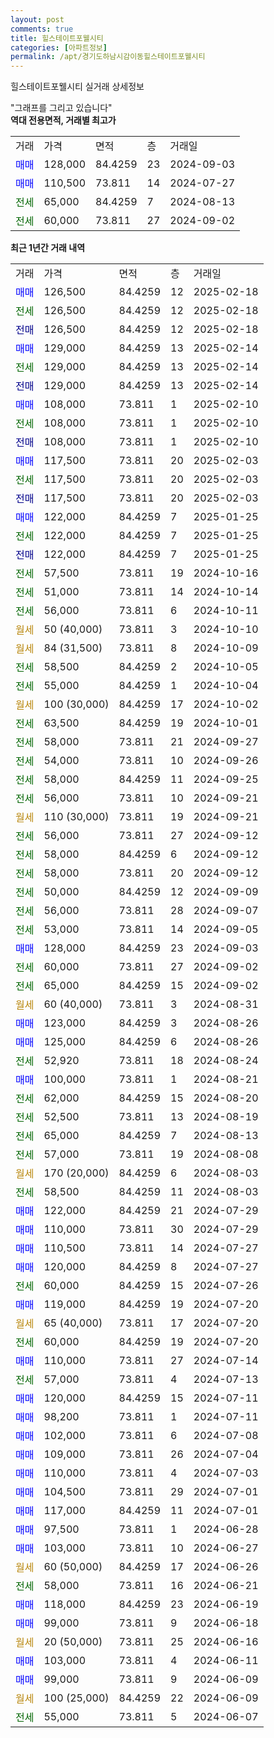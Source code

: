```yaml
---
layout: post
comments: true
title: 힐스테이트포웰시티
categories: [아파트정보]
permalink: /apt/경기도하남시감이동힐스테이트포웰시티
---
```


힐스테이트포웰시티 실거래 상세정보

<script type="text/javascript">
  google.charts.load('current', {'packages':['line', 'corechart']});
  google.charts.setOnLoadCallback(drawChart);

  function drawChart() {
    var data = new google.visualization.DataTable();
    data.addColumn('date', '거래일');
    data.addColumn('number', "매매");
    data.addColumn('number', "전세");
    data.addColumn('number', "전매");

    data.addRows([[new Date(Date.parse("2025-02-18")), 126500, null, null], [new Date(Date.parse("2025-02-18")), null, 126500, null], [new Date(Date.parse("2025-02-18")), null, null, 126500], [new Date(Date.parse("2025-02-14")), 129000, null, null], [new Date(Date.parse("2025-02-14")), null, 129000, null], [new Date(Date.parse("2025-02-14")), null, null, 129000], [new Date(Date.parse("2025-02-10")), 108000, null, null], [new Date(Date.parse("2025-02-10")), null, 108000, null], [new Date(Date.parse("2025-02-10")), null, null, 108000], [new Date(Date.parse("2025-02-03")), 117500, null, null], [new Date(Date.parse("2025-02-03")), null, 117500, null], [new Date(Date.parse("2025-02-03")), null, null, 117500], [new Date(Date.parse("2025-01-25")), 122000, null, null], [new Date(Date.parse("2025-01-25")), null, 122000, null], [new Date(Date.parse("2025-01-25")), null, null, 122000], [new Date(Date.parse("2024-10-16")), null, 57500, null], [new Date(Date.parse("2024-10-14")), null, 51000, null], [new Date(Date.parse("2024-10-11")), null, 56000, null], [new Date(Date.parse("2024-10-10")), null, null, null], [new Date(Date.parse("2024-10-09")), null, null, null], [new Date(Date.parse("2024-10-05")), null, 58500, null], [new Date(Date.parse("2024-10-04")), null, 55000, null], [new Date(Date.parse("2024-10-02")), null, null, null], [new Date(Date.parse("2024-10-01")), null, 63500, null], [new Date(Date.parse("2024-09-27")), null, 58000, null], [new Date(Date.parse("2024-09-26")), null, 54000, null], [new Date(Date.parse("2024-09-25")), null, 58000, null], [new Date(Date.parse("2024-09-21")), null, 56000, null], [new Date(Date.parse("2024-09-21")), null, null, null], [new Date(Date.parse("2024-09-12")), null, 56000, null], [new Date(Date.parse("2024-09-12")), null, 58000, null], [new Date(Date.parse("2024-09-12")), null, 58000, null], [new Date(Date.parse("2024-09-09")), null, 50000, null], [new Date(Date.parse("2024-09-07")), null, 56000, null], [new Date(Date.parse("2024-09-05")), null, 53000, null], [new Date(Date.parse("2024-09-03")), 128000, null, null], [new Date(Date.parse("2024-09-02")), null, 60000, null], [new Date(Date.parse("2024-09-02")), null, 65000, null], [new Date(Date.parse("2024-08-31")), null, null, null], [new Date(Date.parse("2024-08-26")), 123000, null, null], [new Date(Date.parse("2024-08-26")), 125000, null, null], [new Date(Date.parse("2024-08-24")), null, 52920, null], [new Date(Date.parse("2024-08-21")), 100000, null, null], [new Date(Date.parse("2024-08-20")), null, 62000, null], [new Date(Date.parse("2024-08-19")), null, 52500, null], [new Date(Date.parse("2024-08-13")), null, 65000, null], [new Date(Date.parse("2024-08-08")), null, 57000, null], [new Date(Date.parse("2024-08-03")), null, null, null], [new Date(Date.parse("2024-08-03")), null, 58500, null], [new Date(Date.parse("2024-07-29")), 122000, null, null], [new Date(Date.parse("2024-07-29")), 110000, null, null], [new Date(Date.parse("2024-07-27")), 110500, null, null], [new Date(Date.parse("2024-07-27")), 120000, null, null], [new Date(Date.parse("2024-07-26")), null, 60000, null], [new Date(Date.parse("2024-07-20")), 119000, null, null], [new Date(Date.parse("2024-07-20")), null, null, null], [new Date(Date.parse("2024-07-20")), null, 60000, null], [new Date(Date.parse("2024-07-14")), 110000, null, null], [new Date(Date.parse("2024-07-13")), null, 57000, null], [new Date(Date.parse("2024-07-11")), 120000, null, null], [new Date(Date.parse("2024-07-11")), 98200, null, null], [new Date(Date.parse("2024-07-08")), 102000, null, null], [new Date(Date.parse("2024-07-04")), 109000, null, null], [new Date(Date.parse("2024-07-03")), 110000, null, null], [new Date(Date.parse("2024-07-01")), 104500, null, null], [new Date(Date.parse("2024-07-01")), 117000, null, null], [new Date(Date.parse("2024-06-28")), 97500, null, null], [new Date(Date.parse("2024-06-27")), 103000, null, null], [new Date(Date.parse("2024-06-26")), null, null, null], [new Date(Date.parse("2024-06-21")), null, 58000, null], [new Date(Date.parse("2024-06-19")), 118000, null, null], [new Date(Date.parse("2024-06-18")), 99000, null, null], [new Date(Date.parse("2024-06-16")), null, null, null], [new Date(Date.parse("2024-06-11")), 103000, null, null], [new Date(Date.parse("2024-06-09")), 99000, null, null], [new Date(Date.parse("2024-06-09")), null, null, null], [new Date(Date.parse("2024-06-07")), null, 55000, null]]);

    var options = {
      hAxis: {
        format: 'yyyy/MM/dd'
      },    
      lineWidth: 0,
      pointsVisible: true,    
      title: '최근 1년간 유형별 실거래가 분포',
      legend: { position: 'bottom' }
    };

    var formatter = new google.visualization.NumberFormat({pattern:'###,###'} );
    formatter.format(data, 1);
    formatter.format(data, 2);
    
    setTimeout(function() {
        var chart = new google.visualization.LineChart(document.getElementById('columnchart_material'));
        chart.draw(data, (options));
        document.getElementById('loading').style.display = 'none';
    }, 200);
  }
</script>


<div id="loading" style="z-index:20; display: block; margin-left: 0px">"그래프를 그리고 있습니다"</div>
<div id="columnchart_material" style="width: 95%; margin-left: 0px; display: block"></div>
<!-- contents start -->
<b>역대 전용면적, 거래별 최고가</b>
<table class="sortable">
    <tr>
      <td>거래</td>
      <td>가격</td>
      <td>면적</td>
      <td>층</td>
      <td>거래일</td>
    </tr>
        <tr>
          <td><a style="color: blue">매매</a></td>
          <td>128,000</td>
          <td>84.4259</td>
          <td>23</td>
          <td>2024-09-03</td>
        </tr>            <tr>
          <td><a style="color: blue">매매</a></td>
          <td>110,500</td>
          <td>73.811</td>
          <td>14</td>
          <td>2024-07-27</td>
        </tr>        
        <tr>
              <td><a style="color: darkgreen">전세</a></td>
              <td>65,000</td>
              <td>84.4259</td>
              <td>7</td>
              <td>2024-08-13</td>
            </tr>            <tr>
              <td><a style="color: darkgreen">전세</a></td>
              <td>60,000</td>
              <td>73.811</td>
              <td>27</td>
              <td>2024-09-02</td>
            </tr>        
    
</table>

<b>최근 1년간 거래 내역</b>

<table class="sortable">
    <tr>
      <td>거래</td>
      <td>가격</td>
      <td>면적</td>
      <td>층</td>
      <td>거래일</td>
    </tr>
    <tr>
      <td><a style="color: blue">매매</a></td>
      <td>126,500</td>
      <td>84.4259</td>
      <td>12</td>
      <td>2025-02-18</td>
    </tr>          <tr>
      <td><a style="color: darkgreen">전세</a></td>
      <td>126,500</td>
      <td>84.4259</td>
      <td>12</td>
      <td>2025-02-18</td>
    </tr>          <tr>
      <td><a style="color: darkblue">전매</a></td>
      <td>126,500</td>
      <td>84.4259</td>
      <td>12</td>
      <td>2025-02-18</td>
    </tr>          <tr>
      <td><a style="color: blue">매매</a></td>
      <td>129,000</td>
      <td>84.4259</td>
      <td>13</td>
      <td>2025-02-14</td>
    </tr>          <tr>
      <td><a style="color: darkgreen">전세</a></td>
      <td>129,000</td>
      <td>84.4259</td>
      <td>13</td>
      <td>2025-02-14</td>
    </tr>          <tr>
      <td><a style="color: darkblue">전매</a></td>
      <td>129,000</td>
      <td>84.4259</td>
      <td>13</td>
      <td>2025-02-14</td>
    </tr>          <tr>
      <td><a style="color: blue">매매</a></td>
      <td>108,000</td>
      <td>73.811</td>
      <td>1</td>
      <td>2025-02-10</td>
    </tr>          <tr>
      <td><a style="color: darkgreen">전세</a></td>
      <td>108,000</td>
      <td>73.811</td>
      <td>1</td>
      <td>2025-02-10</td>
    </tr>          <tr>
      <td><a style="color: darkblue">전매</a></td>
      <td>108,000</td>
      <td>73.811</td>
      <td>1</td>
      <td>2025-02-10</td>
    </tr>          <tr>
      <td><a style="color: blue">매매</a></td>
      <td>117,500</td>
      <td>73.811</td>
      <td>20</td>
      <td>2025-02-03</td>
    </tr>          <tr>
      <td><a style="color: darkgreen">전세</a></td>
      <td>117,500</td>
      <td>73.811</td>
      <td>20</td>
      <td>2025-02-03</td>
    </tr>          <tr>
      <td><a style="color: darkblue">전매</a></td>
      <td>117,500</td>
      <td>73.811</td>
      <td>20</td>
      <td>2025-02-03</td>
    </tr>          <tr>
      <td><a style="color: blue">매매</a></td>
      <td>122,000</td>
      <td>84.4259</td>
      <td>7</td>
      <td>2025-01-25</td>
    </tr>          <tr>
      <td><a style="color: darkgreen">전세</a></td>
      <td>122,000</td>
      <td>84.4259</td>
      <td>7</td>
      <td>2025-01-25</td>
    </tr>          <tr>
      <td><a style="color: darkblue">전매</a></td>
      <td>122,000</td>
      <td>84.4259</td>
      <td>7</td>
      <td>2025-01-25</td>
    </tr>          <tr>
      <td><a style="color: darkgreen">전세</a></td>
      <td>57,500</td>
      <td>73.811</td>
      <td>19</td>
      <td>2024-10-16</td>
    </tr>          <tr>
      <td><a style="color: darkgreen">전세</a></td>
      <td>51,000</td>
      <td>73.811</td>
      <td>14</td>
      <td>2024-10-14</td>
    </tr>          <tr>
      <td><a style="color: darkgreen">전세</a></td>
      <td>56,000</td>
      <td>73.811</td>
      <td>6</td>
      <td>2024-10-11</td>
    </tr>          <tr>
      <td><a style="color: darkgoldenrod">월세</a></td>
      <td>50 (40,000)</td>
      <td>73.811</td>
      <td>3</td>
      <td>2024-10-10</td>
    </tr>          <tr>
      <td><a style="color: darkgoldenrod">월세</a></td>
      <td>84 (31,500)</td>
      <td>73.811</td>
      <td>8</td>
      <td>2024-10-09</td>
    </tr>          <tr>
      <td><a style="color: darkgreen">전세</a></td>
      <td>58,500</td>
      <td>84.4259</td>
      <td>2</td>
      <td>2024-10-05</td>
    </tr>          <tr>
      <td><a style="color: darkgreen">전세</a></td>
      <td>55,000</td>
      <td>84.4259</td>
      <td>1</td>
      <td>2024-10-04</td>
    </tr>          <tr>
      <td><a style="color: darkgoldenrod">월세</a></td>
      <td>100 (30,000)</td>
      <td>84.4259</td>
      <td>17</td>
      <td>2024-10-02</td>
    </tr>          <tr>
      <td><a style="color: darkgreen">전세</a></td>
      <td>63,500</td>
      <td>84.4259</td>
      <td>19</td>
      <td>2024-10-01</td>
    </tr>          <tr>
      <td><a style="color: darkgreen">전세</a></td>
      <td>58,000</td>
      <td>73.811</td>
      <td>21</td>
      <td>2024-09-27</td>
    </tr>          <tr>
      <td><a style="color: darkgreen">전세</a></td>
      <td>54,000</td>
      <td>73.811</td>
      <td>10</td>
      <td>2024-09-26</td>
    </tr>          <tr>
      <td><a style="color: darkgreen">전세</a></td>
      <td>58,000</td>
      <td>84.4259</td>
      <td>11</td>
      <td>2024-09-25</td>
    </tr>          <tr>
      <td><a style="color: darkgreen">전세</a></td>
      <td>56,000</td>
      <td>73.811</td>
      <td>10</td>
      <td>2024-09-21</td>
    </tr>          <tr>
      <td><a style="color: darkgoldenrod">월세</a></td>
      <td>110 (30,000)</td>
      <td>73.811</td>
      <td>19</td>
      <td>2024-09-21</td>
    </tr>          <tr>
      <td><a style="color: darkgreen">전세</a></td>
      <td>56,000</td>
      <td>73.811</td>
      <td>27</td>
      <td>2024-09-12</td>
    </tr>          <tr>
      <td><a style="color: darkgreen">전세</a></td>
      <td>58,000</td>
      <td>84.4259</td>
      <td>6</td>
      <td>2024-09-12</td>
    </tr>          <tr>
      <td><a style="color: darkgreen">전세</a></td>
      <td>58,000</td>
      <td>73.811</td>
      <td>20</td>
      <td>2024-09-12</td>
    </tr>          <tr>
      <td><a style="color: darkgreen">전세</a></td>
      <td>50,000</td>
      <td>84.4259</td>
      <td>12</td>
      <td>2024-09-09</td>
    </tr>          <tr>
      <td><a style="color: darkgreen">전세</a></td>
      <td>56,000</td>
      <td>73.811</td>
      <td>28</td>
      <td>2024-09-07</td>
    </tr>          <tr>
      <td><a style="color: darkgreen">전세</a></td>
      <td>53,000</td>
      <td>73.811</td>
      <td>14</td>
      <td>2024-09-05</td>
    </tr>          <tr>
      <td><a style="color: blue">매매</a></td>
      <td>128,000</td>
      <td>84.4259</td>
      <td>23</td>
      <td>2024-09-03</td>
    </tr>          <tr>
      <td><a style="color: darkgreen">전세</a></td>
      <td>60,000</td>
      <td>73.811</td>
      <td>27</td>
      <td>2024-09-02</td>
    </tr>          <tr>
      <td><a style="color: darkgreen">전세</a></td>
      <td>65,000</td>
      <td>84.4259</td>
      <td>15</td>
      <td>2024-09-02</td>
    </tr>          <tr>
      <td><a style="color: darkgoldenrod">월세</a></td>
      <td>60 (40,000)</td>
      <td>73.811</td>
      <td>3</td>
      <td>2024-08-31</td>
    </tr>          <tr>
      <td><a style="color: blue">매매</a></td>
      <td>123,000</td>
      <td>84.4259</td>
      <td>3</td>
      <td>2024-08-26</td>
    </tr>          <tr>
      <td><a style="color: blue">매매</a></td>
      <td>125,000</td>
      <td>84.4259</td>
      <td>6</td>
      <td>2024-08-26</td>
    </tr>          <tr>
      <td><a style="color: darkgreen">전세</a></td>
      <td>52,920</td>
      <td>73.811</td>
      <td>18</td>
      <td>2024-08-24</td>
    </tr>          <tr>
      <td><a style="color: blue">매매</a></td>
      <td>100,000</td>
      <td>73.811</td>
      <td>1</td>
      <td>2024-08-21</td>
    </tr>          <tr>
      <td><a style="color: darkgreen">전세</a></td>
      <td>62,000</td>
      <td>84.4259</td>
      <td>15</td>
      <td>2024-08-20</td>
    </tr>          <tr>
      <td><a style="color: darkgreen">전세</a></td>
      <td>52,500</td>
      <td>73.811</td>
      <td>13</td>
      <td>2024-08-19</td>
    </tr>          <tr>
      <td><a style="color: darkgreen">전세</a></td>
      <td>65,000</td>
      <td>84.4259</td>
      <td>7</td>
      <td>2024-08-13</td>
    </tr>          <tr>
      <td><a style="color: darkgreen">전세</a></td>
      <td>57,000</td>
      <td>73.811</td>
      <td>19</td>
      <td>2024-08-08</td>
    </tr>          <tr>
      <td><a style="color: darkgoldenrod">월세</a></td>
      <td>170 (20,000)</td>
      <td>84.4259</td>
      <td>6</td>
      <td>2024-08-03</td>
    </tr>          <tr>
      <td><a style="color: darkgreen">전세</a></td>
      <td>58,500</td>
      <td>84.4259</td>
      <td>11</td>
      <td>2024-08-03</td>
    </tr>          <tr>
      <td><a style="color: blue">매매</a></td>
      <td>122,000</td>
      <td>84.4259</td>
      <td>21</td>
      <td>2024-07-29</td>
    </tr>          <tr>
      <td><a style="color: blue">매매</a></td>
      <td>110,000</td>
      <td>73.811</td>
      <td>30</td>
      <td>2024-07-29</td>
    </tr>          <tr>
      <td><a style="color: blue">매매</a></td>
      <td>110,500</td>
      <td>73.811</td>
      <td>14</td>
      <td>2024-07-27</td>
    </tr>          <tr>
      <td><a style="color: blue">매매</a></td>
      <td>120,000</td>
      <td>84.4259</td>
      <td>8</td>
      <td>2024-07-27</td>
    </tr>          <tr>
      <td><a style="color: darkgreen">전세</a></td>
      <td>60,000</td>
      <td>84.4259</td>
      <td>15</td>
      <td>2024-07-26</td>
    </tr>          <tr>
      <td><a style="color: blue">매매</a></td>
      <td>119,000</td>
      <td>84.4259</td>
      <td>19</td>
      <td>2024-07-20</td>
    </tr>          <tr>
      <td><a style="color: darkgoldenrod">월세</a></td>
      <td>65 (40,000)</td>
      <td>73.811</td>
      <td>17</td>
      <td>2024-07-20</td>
    </tr>          <tr>
      <td><a style="color: darkgreen">전세</a></td>
      <td>60,000</td>
      <td>84.4259</td>
      <td>19</td>
      <td>2024-07-20</td>
    </tr>          <tr>
      <td><a style="color: blue">매매</a></td>
      <td>110,000</td>
      <td>73.811</td>
      <td>27</td>
      <td>2024-07-14</td>
    </tr>          <tr>
      <td><a style="color: darkgreen">전세</a></td>
      <td>57,000</td>
      <td>73.811</td>
      <td>4</td>
      <td>2024-07-13</td>
    </tr>          <tr>
      <td><a style="color: blue">매매</a></td>
      <td>120,000</td>
      <td>84.4259</td>
      <td>15</td>
      <td>2024-07-11</td>
    </tr>          <tr>
      <td><a style="color: blue">매매</a></td>
      <td>98,200</td>
      <td>73.811</td>
      <td>1</td>
      <td>2024-07-11</td>
    </tr>          <tr>
      <td><a style="color: blue">매매</a></td>
      <td>102,000</td>
      <td>73.811</td>
      <td>6</td>
      <td>2024-07-08</td>
    </tr>          <tr>
      <td><a style="color: blue">매매</a></td>
      <td>109,000</td>
      <td>73.811</td>
      <td>26</td>
      <td>2024-07-04</td>
    </tr>          <tr>
      <td><a style="color: blue">매매</a></td>
      <td>110,000</td>
      <td>73.811</td>
      <td>4</td>
      <td>2024-07-03</td>
    </tr>          <tr>
      <td><a style="color: blue">매매</a></td>
      <td>104,500</td>
      <td>73.811</td>
      <td>29</td>
      <td>2024-07-01</td>
    </tr>          <tr>
      <td><a style="color: blue">매매</a></td>
      <td>117,000</td>
      <td>84.4259</td>
      <td>11</td>
      <td>2024-07-01</td>
    </tr>          <tr>
      <td><a style="color: blue">매매</a></td>
      <td>97,500</td>
      <td>73.811</td>
      <td>1</td>
      <td>2024-06-28</td>
    </tr>          <tr>
      <td><a style="color: blue">매매</a></td>
      <td>103,000</td>
      <td>73.811</td>
      <td>10</td>
      <td>2024-06-27</td>
    </tr>          <tr>
      <td><a style="color: darkgoldenrod">월세</a></td>
      <td>60 (50,000)</td>
      <td>84.4259</td>
      <td>17</td>
      <td>2024-06-26</td>
    </tr>          <tr>
      <td><a style="color: darkgreen">전세</a></td>
      <td>58,000</td>
      <td>73.811</td>
      <td>16</td>
      <td>2024-06-21</td>
    </tr>          <tr>
      <td><a style="color: blue">매매</a></td>
      <td>118,000</td>
      <td>84.4259</td>
      <td>23</td>
      <td>2024-06-19</td>
    </tr>          <tr>
      <td><a style="color: blue">매매</a></td>
      <td>99,000</td>
      <td>73.811</td>
      <td>9</td>
      <td>2024-06-18</td>
    </tr>          <tr>
      <td><a style="color: darkgoldenrod">월세</a></td>
      <td>20 (50,000)</td>
      <td>73.811</td>
      <td>25</td>
      <td>2024-06-16</td>
    </tr>          <tr>
      <td><a style="color: blue">매매</a></td>
      <td>103,000</td>
      <td>73.811</td>
      <td>4</td>
      <td>2024-06-11</td>
    </tr>          <tr>
      <td><a style="color: blue">매매</a></td>
      <td>99,000</td>
      <td>73.811</td>
      <td>9</td>
      <td>2024-06-09</td>
    </tr>          <tr>
      <td><a style="color: darkgoldenrod">월세</a></td>
      <td>100 (25,000)</td>
      <td>84.4259</td>
      <td>22</td>
      <td>2024-06-09</td>
    </tr>          <tr>
      <td><a style="color: darkgreen">전세</a></td>
      <td>55,000</td>
      <td>73.811</td>
      <td>5</td>
      <td>2024-06-07</td>
    </tr>      </table>
<!-- contents end -->    

